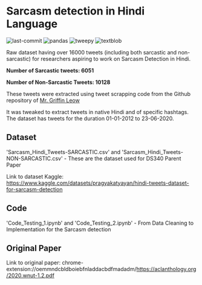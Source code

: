 # Sarcasm detection in Hindi Language
<img src="https://img.shields.io/github/last-commit/pragyakatyayan/Tweets_Dataset_for_Sarcasm_detection_in_Hindi" alt="last-commit"> <img src="https://img.shields.io/badge/pandas-v0.24.2-yellow" alt="pandas"> <img src="https://img.shields.io/badge/tweepy-v3.8.0-orange" alt="tweepy"> <img src="https://img.shields.io/badge/textblob-v0.15.3-red" alt="textblob">

Raw dataset having over 16000 tweets (including both sarcastic and non-sarcastic) for researchers aspiring to work on Sarcasm Detection in Hindi.

  **Number of Sarcastic tweets: 6051**
  
  **Number of Non-Sarcastic Tweets: 10128**
  
These tweets were extracted using tweet scrapping code from the Github repository of [Mr. Griffin Leow](https://github.com/leowgriffin/tweets_analysis_hkprotests_2019/blob/master/scraping_tweets.py)

It was tweaked to extract tweets in native Hindi and of specific hashtags.
The dataset has tweets for the duration 01-01-2012 to 23-06-2020.

## Dataset
'Sarcasm_Hindi_Tweets-SARCASTIC.csv' and 'Sarcasm_Hindi_Tweets-NON-SARCASTIC.csv' - These are the dataset used for DS340 Parent Paper

Link to dataset Kaggle: https://www.kaggle.com/datasets/pragyakatyayan/hindi-tweets-dataset-for-sarcasm-detection

## Code

'Code_Testing_1.ipynb' and 'Code_Testing_2.ipynb' - From Data Cleaning to Implementation for the Sarcasm detection

## Original Paper

Link to original paper: chrome-extension://oemmndcbldboiebfnladdacbdfmadadm/https://aclanthology.org/2020.wnut-1.2.pdf
